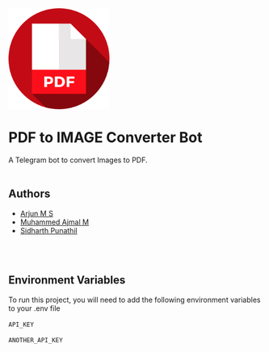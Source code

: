 
<img src="./logo.png" width="200" align="middle">

<br>

# PDF to IMAGE Converter Bot 

A Telegram bot to convert Images to PDF.
<br>
<br>

## Authors

- [Arjun M S](https://www.github.com/arjun-ms)
- [Muhammed Ajmal M](https://www.github.com/ajmalmohad)
- [Sidharth Punathil](https://www.github.com/sidharthpunathil)
<br>
<br>

## Environment Variables

To run this project, you will need to add the following environment variables to your .env file

`API_KEY`

`ANOTHER_API_KEY`

